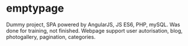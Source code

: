 # emptypage
Dummy project, SPA powered by AngularJS, JS ES6, PHP, mySQL.
Was done for training, not finished. 
Webpage support user autorisation, blog, photogallery, pagination, categories.
